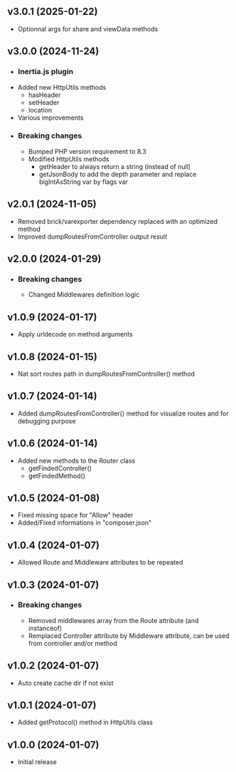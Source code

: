 v3.0.1 (2025-01-22)
----------------------------
* Optionnal args for share and viewData methods

v3.0.0 (2024-11-24)
----------------------------
* ### Inertia.js plugin
* Added new HttpUtils methods
	* hasHeader
	* setHeader
	* location
* Various improvements
* ### Breaking changes
	* Bumped PHP version requirement to 8.3
	* Modified HttpUtils methods
		* getHeader to always return a string (instead of null)
		* getJsonBody to add the depth parameter and replace bigIntAsString var by flags var

v2.0.1 (2024-11-05)
----------------------------
* Removed brick/varexporter dependency replaced with an optimized method
* Improved dumpRoutesFromController output result

v2.0.0 (2024-01-29)
----------------------------
* ### Breaking changes
	* Changed Middlewares definition logic

v1.0.9 (2024-01-17)
----------------------------
* Apply urldecode on method arguments

v1.0.8 (2024-01-15)
----------------------------
* Nat sort routes path in dumpRoutesFromController() method

v1.0.7 (2024-01-14)
----------------------------
* Added dumpRoutesFromController() method for visualize routes and for debugging purpose

v1.0.6 (2024-01-14)
----------------------------
* Added new methods to the Router class
	* getFindedController()
	* getFindedMethod()

v1.0.5 (2024-01-08)
----------------------------
* Fixed missing space for "Allow" header
* Added/Fixed informations in "composer.json"

v1.0.4 (2024-01-07)
----------------------------
* Allowed Route and Middleware attributes to be repeated

v1.0.3 (2024-01-07)
----------------------------
* ### Breaking changes
	* Removed middlewares array from the Route attribute (and instanceof)
	* Remplaced Controller attribute by Middleware attribute, can be used from controller and/or method

v1.0.2 (2024-01-07)
----------------------------
* Auto create cache dir if not exist

v1.0.1 (2024-01-07)
----------------------------
* Added getProtocol() method in HttpUtils class

v1.0.0 (2024-01-07)
----------------------------
* Initial release
